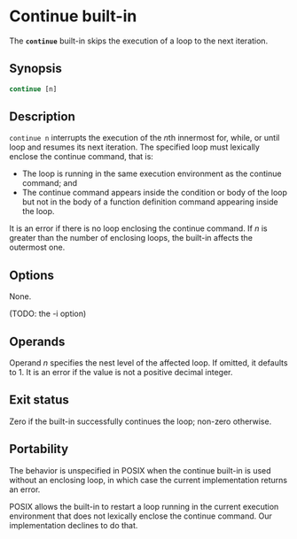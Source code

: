 # Continue built-in

The **`continue`** built-in skips the execution of a loop to the next
iteration.

## Synopsis

```sh
continue [n]
```

## Description

`continue n` interrupts the execution of the *n*th innermost for, while, or
until loop and resumes its next iteration.
The specified loop must lexically enclose the continue command, that is:

- The loop is running in the same execution environment as the continue
  command; and
- The continue command appears inside the condition or body of the loop but
  not in the body of a function definition command appearing inside the
  loop.

It is an error if there is no loop enclosing the continue command.
If *n* is greater than the number of enclosing loops, the built-in affects
the outermost one.

## Options

None.

(TODO: the -i option)

## Operands

Operand *n* specifies the nest level of the affected loop.
If omitted, it defaults to 1. It is an error if the value is not a positive
decimal integer.

## Exit status

Zero if the built-in successfully continues the loop; non-zero otherwise.

## Portability

The behavior is unspecified in POSIX when the continue built-in is used
without an enclosing loop, in which case the current implementation returns
an error.

POSIX allows the built-in to restart a loop running in the current execution
environment that does not lexically enclose the continue command.
Our implementation declines to do that.
